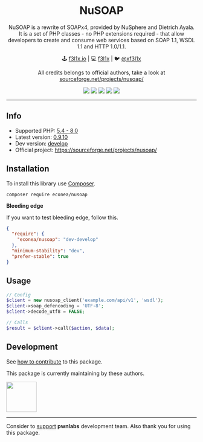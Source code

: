 <h1 align=center>NuSOAP</h1>

<p align=center>
NuSOAP is a rewrite of SOAPx4, provided by NuSphere and Dietrich Ayala. It is a set of PHP classes - no PHP extensions required - that allow developers to create and consume web services based on SOAP 1.1, WSDL 1.1 and HTTP 1.0/1.1.
</p>

<p align=center>
🕹 <a href="https://f3l1x.io">f3l1x.io</a> | 💻 <a href="https://github.com/f3l1x">f3l1x</a> | 🐦 <a href="https://twitter.com/xf3l1x">@xf3l1x</a>
</p>

<p align=center>
  All credits belongs to official authors, take a look at <a href="https://sourceforge.net/projects/nusoap/">sourceforge.net/projects/nusoap/</a>
</p>

<p align=center>
    <a href="https://travis-ci.org/pwnlabs/nusoap"><img src="https://img.shields.io/travis/pwnlabs/nusoap.svg?style=flat-square"></a>
    <a href="https://packagist.org/packages/econea/nusoap"><img src="https://img.shields.io/packagist/l/econea/nusoap.svg?style=flat-square"></a>
    <a href="https://packagist.org/packages/econea/nusoap"><img src="https://img.shields.io/packagist/dt/econea/nusoap.svg?style=flat-square"></a>
    <a href="https://packagist.org/packages/econea/nusoap"><img src="https://img.shields.io/packagist/v/econea/nusoap.svg?style=flat-square"></a>
    <a href="http://bit.ly/ctteg"><img src="https://img.shields.io/gitter/room/contributte/contributte.svg?style=flat-square"></a>
</p>

-----

## Info

- Supported PHP: [5.4 - 8.0](https://travis-ci.org/pwnlabs/nusoap)
- Latest version: [0.9.10](https://github.com/pwnlabs/nusoap/releases/tag/v0.9.10)
- Dev version: [develop](https://github.com/pwnlabs/nusoap/tree/develop)
- Official project: https://sourceforge.net/projects/nusoap/

## Installation

To install this library use [Composer](https://getcomposer.org/).

```
composer require econea/nusoap
```

**Bleeding edge**

If you want to test bleeding edge, follow this.

```json
{
  "require": {
    "econea/nusoap": "dev-develop"
  },
  "minimum-stability": "dev",
  "prefer-stable": true
}
```

## Usage

```php
// Config
$client = new nusoap_client('example.com/api/v1', 'wsdl');
$client->soap_defencoding = 'UTF-8';
$client->decode_utf8 = FALSE;

// Calls
$result = $client->call($action, $data);
```

## Development

See [how to contribute](https://contributte.org/contributing.html) to this package.

This package is currently maintaining by these authors.

<a href="https://github.com/f3l1x">
    <img width="80" height="80" src="https://avatars2.githubusercontent.com/u/538058?v=3&s=80">
</a>

-----

Consider to [support](https://contributte.org/partners.html) **pwnlabs** development team.
Also thank you for using this package.
